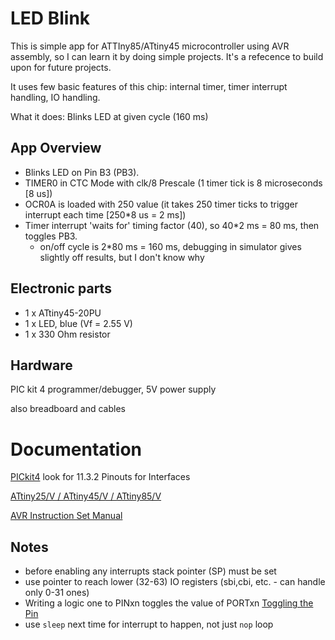 # LED Blink

This is simple app for ATTIny85/ATtiny45 microcontroller using AVR assembly, so I can learn it by doing simple projects.
It's a refecence to build upon for future projects.

It uses few basic features of this chip: internal timer, timer interrupt handling, IO handling.

What it does: Blinks LED at given cycle (160 ms)

## App Overview
- Blinks LED on Pin B3 (PB3).
- TIMER0 in CTC Mode with clk/8 Prescale (1 timer tick is 8 microseconds [8 us])
- OCR0A is loaded with 250 value  (it takes 250 timer ticks to trigger interrupt each time [250*8 us = 2 ms])
- Timer interrupt 'waits for' timing factor (40), so 40*2 ms = 80 ms, then toggles PB3.
    * on/off cycle is 2*80 ms = 160 ms, debugging in simulator gives slightly off results, but I don't know why

## Electronic parts
- 1 x ATtiny45-20PU
- 1 x LED, blue (Vf = 2.55 V)
- 1 x 330 Ohm resistor

## Hardware
PIC kit 4 programmer/debugger, 
5V power supply

also breadboard and cables

# Documentation
[PICkit4](https://ww1.microchip.com/downloads/en/DeviceDoc/50002751F.pdf)
look for 11.3.2 Pinouts for Interfaces

[ATtiny25/V / ATtiny45/V / ATtiny85/V](https://ww1.microchip.com/downloads/en/DeviceDoc/Atmel-2586-AVR-8-bit-Microcontroller-ATtiny25-ATtiny45-ATtiny85_Datasheet.pdf#G1.1182750)

[ AVR Instruction Set Manual](http://ww1.microchip.com/downloads/en/devicedoc/atmel-0856-avr-instruction-set-manual.pdf)

## Notes
- before enabling any interrupts stack pointer (SP) must be set
- use pointer to reach lower (32-63) IO registers (sbi,cbi, etc. - can handle only 0-31 ones)
- Writing a logic one to PINxn toggles the value of PORTxn [Toggling the Pin](https://ww1.microchip.com/downloads/en/DeviceDoc/Atmel-2586-AVR-8-bit-Microcontroller-ATtiny25-ATtiny45-ATtiny85_Datasheet.pdf#G1.1185300)
- use `sleep` next time for interrupt to happen, not just `nop` loop